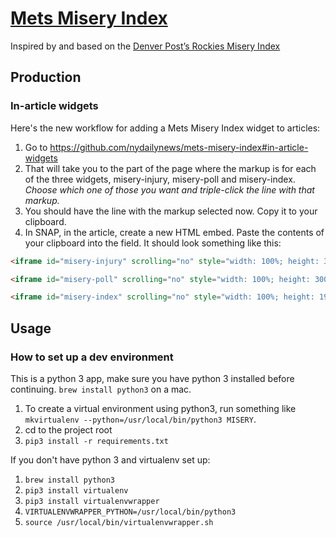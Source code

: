# [Mets Misery Index](http://interactive.nydailynews.com/project/mets-misery-index/)

Inspired by and based on the [Denver Post’s Rockies Misery Index](https://github.com/denverpost/misery-index)

## Production

### In-article widgets

Here's the new workflow for adding a Mets Misery Index widget to articles:

1. Go to https://github.com/nydailynews/mets-misery-index#in-article-widgets
2. That will take you to the part of the page where the markup is for each of the three widgets, misery-injury, misery-poll and misery-index. *Choose which one of those you want and triple-click the line with that markup.*
3. You should have the line with the markup selected now. Copy it to your clipboard.
4. In SNAP, in the article, create a new HTML embed. Paste the contents of your clipboard into the field. It should look something like this:

```html
<iframe id="misery-injury" scrolling="no" style="width: 100%; height: 310px; border: 0;" src="http://interactive.nydailynews.com/project/mets-misery-index/widget-injury-tracker.html"></iframe>

<iframe id="misery-poll" scrolling="no" style="width: 100%; height: 300px; border: 0;" src="http://interactive.nydailynews.com/project/mets-misery-index/widget-fan-misery.html"></iframe>

<iframe id="misery-index" scrolling="no" style="width: 100%; height: 190px; border: 0;" src="http://interactive.nydailynews.com/project/mets-misery-index/widget-misery.html"></iframe>

```


## Usage

### How to set up a dev environment
This is a python 3 app, make sure you have python 3 installed before continuing. `brew install python3` on a mac.

1. To create a virtual environment using python3, run something like `mkvirtualenv --python=/usr/local/bin/python3 MISERY`.
1. cd to the project root
1. `pip3 install -r requirements.txt`

If you don't have python 3 and virtualenv set up:
1. `brew install python3`
1. `pip3 install virtualenv`
1. `pip3 install virtualenvwrapper`
1. `VIRTUALENVWRAPPER_PYTHON=/usr/local/bin/python3`
1. `source /usr/local/bin/virtualenvwrapper.sh`
